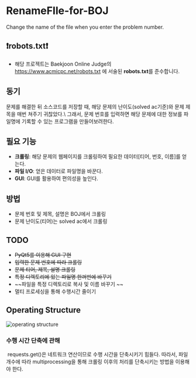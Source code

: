 # RenameFIle-for-BOJ
Change the name of the file when you enter the problem number.

## ❗robots.txt❗
- 해당 프로젝트는 Baekjoon Online Judge의 https://www.acmicpc.net/robots.txt 에 서술된 **robots.txt**를 준수합니다.

## 동기
<p> 문제를 해결한 뒤 소스코드를 저장할 때, 해당 문제의 난이도(solved ac기준)와 문제 제목을 매번 쳐주기 귀찮았다.\
그래서, 문제 번호를 입력하면 해당 문제에 대한 정보를 파일명에 기록할 수 있는 프로그램을 만들어보려한다.</p>

## 필요 기능
- **크롤링**: 해당 문제의 웹페이지를 크롤링하여 필요한 데이터[티어, 번호, 이름]를 얻는다.
- **파일 I/O**: 얻은 데이터로 파일명을 바꾼다.
- **GUI**: GUI를 활용하여 편의성을 높인다.

## 방법
- 문제 번호 및 제목, 설명은 BOJ에서 크롤링
- 문제 난이도(티어)는 solved ac에서 크롤링

## TODO
- ~~PyQt5를 이용해 GUI 구현~~
- ~~입력한 문제 번호에 따라 크롤링~~
- ~~문제 티어, 제목, 설명 크롤링~~
- ~~특정 디렉토리에 있는 파일명 한꺼번에 바꾸기~~
- ~~파일을 특정 디렉토리로 복사 및 이름 바꾸기 ~~
- 멀티 프로세싱을 통해 수행시간 줄이기

## Operating Structure
<img src='./img/Operating Structure.png' alt="operating structure">

### 수행 시간 단축에 관해
<p>&nbsp;requests.get()은 네트워크 연산이므로 수행 시간을 단축시키기 힘들다.
따라서, 파일 개수에 따라 multiprocessing을 통해 크롤링 이후의 처리를 단축시키는 방법을 이용해야 한다.</p>
